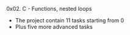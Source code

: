 0x02. C - Functions, nested loops
- The project contain 11 tasks starting from 0
- Plus five more advanced tasks
